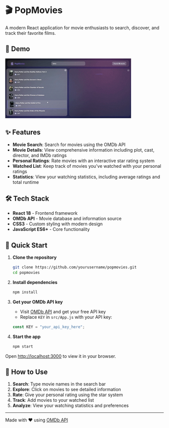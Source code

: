 # 🎬 PopMovies

A modern React application for movie enthusiasts to search, discover, and track their favorite films.

## 🎥 Demo

![PopMovies Demo](https://github.com/Habiba0079/pop-Movies/blob/main/assests/PopMovies%20Demo%20(2).gif)

## ✨ Features

- **Movie Search**: Search for movies using the OMDb API
- **Movie Details**: View comprehensive information including plot, cast, director, and IMDb ratings
- **Personal Ratings**: Rate movies with an interactive star rating system
- **Watched List**: Keep track of movies you've watched with your personal ratings
- **Statistics**: View your watching statistics, including average ratings and total runtime

## 🛠️ Tech Stack

- **React 18** - Frontend framework
- **OMDb API** - Movie database and information source
- **CSS3** - Custom styling with modern design
- **JavaScript ES6+** - Core functionality

## 🚀 Quick Start

1. **Clone the repository**
   ```bash
   git clone https://github.com/yourusername/popmovies.git
   cd popmovies
   ```

2. **Install dependencies**
   ```bash
   npm install
   ```

3. **Get your OMDb API key**
   - Visit [OMDb API](http://www.omdbapi.com/apikey.aspx) and get your free API key
   - Replace `KEY` in `src/App.js` with your API key:
   ```JavaScript
   const KEY = "your_api_key_here";
   ```

4. **Start the app**
   ```bash
   npm start
   ```

Open [http://localhost:3000](http://localhost:3000) to view it in your browser.

## 🎯 How to Use

1. **Search**: Type movie names in the search bar
2. **Explore**: Click on movies to see detailed information
3. **Rate**: Give your personal rating using the star system
4. **Track**: Add movies to your watched list
5. **Analyze**: View your watching statistics and preferences


---

Made with ❤️ using [OMDb API](http://www.omdbapi.com/)
